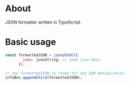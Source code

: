 # About
JSON formatter written in TypeScript.

# Basic usage
```js
const formattedJSON = json2html({
        json: jsonString, // some json data
      });

// now formattedJSON is ready for any DOM manipulatios
infoBox.appendChild(formattedJSON);
```